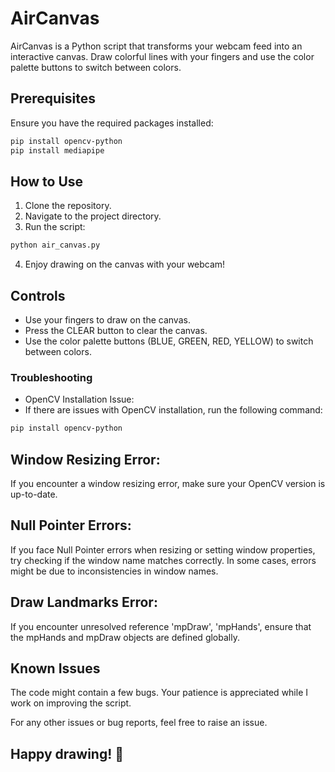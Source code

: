 # AirCanvas

AirCanvas is a Python script that transforms your webcam feed into an interactive canvas. Draw colorful lines with your fingers and use the color palette buttons to switch between colors.

## Prerequisites
Ensure you have the required packages installed:
```bash
pip install opencv-python
pip install mediapipe
```
## How to Use<br>
1) Clone the repository.
2) Navigate to the project directory.
3) Run the script:
```bash
python air_canvas.py
```
4) Enjoy drawing on the canvas with your webcam!

## Controls
- Use your fingers to draw on the canvas.
- Press the CLEAR button to clear the canvas.
- Use the color palette buttons (BLUE, GREEN, RED, YELLOW) to switch between colors.
 
### Troubleshooting
- OpenCV Installation Issue:
- If there are issues with OpenCV installation, run the following command:
```bash
pip install opencv-python
```
## Window Resizing Error:
If you encounter a window resizing error, make sure your OpenCV version is up-to-date.

## Null Pointer Errors:
If you face Null Pointer errors when resizing or setting window properties, try checking if the window name matches correctly. In some cases, errors might be due to inconsistencies in window names.

## Draw Landmarks Error:
If you encounter unresolved reference 'mpDraw', 'mpHands', ensure that the mpHands and mpDraw objects are defined globally.

## Known Issues
The code might contain a few bugs. Your patience is appreciated while I work on improving the script.

For any other issues or bug reports, feel free to raise an issue.

## Happy drawing! 🎨




